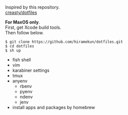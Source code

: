 Inspired by this repository.   
[creasty/dotfiles](https://github.com/creasty/dotfiles)

**For MaxOS only**.  
First, get Xcode build tools.  
 Then follow below.
 ```
 $ git clone https://github.com/hiramekun/dotfiles.git
 $ cd dotfiles
 $ sh up
 ``` 
 
  - fish shell
  - vim
  - karabiner settings
  - tmux
  - anyenv
    - rbenv
    - pyenv
    - ndenv
    - jenv
  - install apps and packages by homebrew
